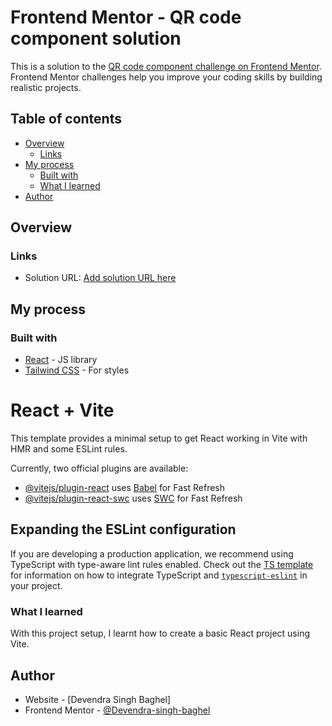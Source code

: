 # Frontend Mentor - QR code component solution

This is a solution to the [QR code component challenge on Frontend Mentor](https://www.frontendmentor.io/challenges/qr-code-component-iux_sIO_H). Frontend Mentor challenges help you improve your coding skills by building realistic projects. 

## Table of contents

- [Overview](#overview)
  - [Links](#links)
- [My process](#my-process)
  - [Built with](#built-with)
  - [What I learned](#what-i-learned)
- [Author](#author)



## Overview


### Links

- Solution URL: [Add solution URL here](https://github.com/Devendra-singh-baghel/React-Project/tree/main/qr-code-component)

## My process

### Built with

- [React](https://reactjs.org/) - JS library
- [Tailwind CSS](https://tailwindcss.com/) - For styles

# React + Vite

This template provides a minimal setup to get React working in Vite with HMR and some ESLint rules.

Currently, two official plugins are available:

- [@vitejs/plugin-react](https://github.com/vitejs/vite-plugin-react/blob/main/packages/plugin-react) uses [Babel](https://babeljs.io/) for Fast Refresh
- [@vitejs/plugin-react-swc](https://github.com/vitejs/vite-plugin-react/blob/main/packages/plugin-react-swc) uses [SWC](https://swc.rs/) for Fast Refresh

## Expanding the ESLint configuration

If you are developing a production application, we recommend using TypeScript with type-aware lint rules enabled. Check out the [TS template](https://github.com/vitejs/vite/tree/main/packages/create-vite/template-react-ts) for information on how to integrate TypeScript and [`typescript-eslint`](https://typescript-eslint.io) in your project.



### What I learned

With this project setup, I learnt how to create a basic React project using Vite.


## Author

- Website - [Devendra Singh Baghel]
- Frontend Mentor - [@Devendra-singh-baghel](https://www.frontendmentor.io/profile/@Devendra-singh-baghel)

